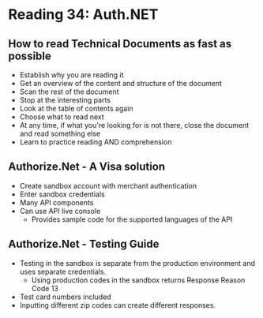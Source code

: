 # Reading 34: Auth.NET

## How to read Technical Documents as fast as possible
- Establish why you are reading it
- Get an overview of the content and structure of the document
- Scan the rest of the document
- Stop at the interesting parts
- Look at the table of contents again
- Choose what to read next
- At any time, if what you're looking for is not there, close the document and read something else
- Learn to practice reading AND comprehension

## Authorize.Net - A Visa solution
- Create sandbox account with merchant authentication
- Enter sandbox credentials
- Many API components
- Can use API live console
  - Provides sample code for the supported languages of the API

## Authorize.Net - Testing Guide
- Testing in the sandbox is separate from the production environment and uses separate credentials.
  - Using production codes in the sandbox returns Response Reason Code 13
- Test card numbers included
- Inputting different zip codes can create different responses.
